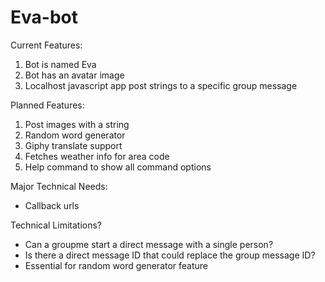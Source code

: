 # Eva-bot

Current Features:

1. Bot is named Eva
2. Bot has an avatar image
3. Localhost javascript app post strings to a specific group message

Planned Features:

1. Post images with a string
2. Random word generator
3. Giphy translate support
4. Fetches weather info for area code
5. Help command to show all command options

Major Technical Needs:

- Callback urls

Technical Limitations?

- Can a groupme start a direct message with a single person?
- Is there a direct message ID that could replace the group message ID?
- Essential for random word generator feature

